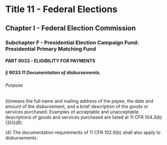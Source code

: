 
# Title 11 - Federal Elections
## Chapter I - Federal Election Commission
### Subchapter F - Presidential Election Campaign Fund: Presidential Primary Matching Fund
#### PART 9033 - ELIGIBILITY FOR PAYMENTS
##### § 9033.11 Documentation of disbursements.
###### Purpose

(ii)means the full name and mailing address of the payee, the date and amount of the disbursement, and a brief description of the goods or services purchased. Examples of acceptable and unacceptable descriptions of goods and services purchased are listed at 11 CFR 104.3(b)(3)(i)(B).

(4) The documentation requirements of 11 CFR 102.9(b) shall also apply to disbursements.
